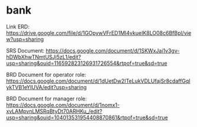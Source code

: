 # bank
Link ERD: https://drive.google.com/file/d/1GOpywVFrED1MI4vkueIK8LO08c6BfBpl/view?usp=sharing 

SRS Document: https://docs.google.com/document/d/1SKWxJai1v3gv-hDWbXhwTNmtUSJj5zL1/edit?usp=sharing&ouid=116592823126931726554&rtpof=true&sd=true 

BRD Document for operator role: https://docs.google.com/document/d/1dUetDw2ITeLukVDLUfajSr8cdaffGqIykTVB1eYIUVA/edit?usp=sharing

BRD Document for manager role: https://docs.google.com/document/d/1nomx1-xvLAMpvnLMSRqBtyDt70ARHKu_/edit?usp=sharing&ouid=104013531954408870861&rtpof=true&sd=true 
